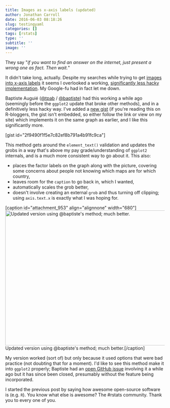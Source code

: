 ```yaml
---
title: Images as x-axis labels (updated)
author: Jonathan Carroll
date: 2016-06-03 08:18:26
slug: testingyaml
categories: []
tags: [rstats]
type: ''
subtitle: ''
image: ''
---
```

They say "<i>if you want to find an answer on the internet, just present a wrong one as fact. Then wait.</i>"

<!--more-->

It didn't take long, actually. Despite my searches while trying to get <a href="http://jcarroll.com.au/2016/06/02/images-as-x-axis-labels/" target="_blank">images into x-axis labels</a> it seems I overlooked a working, <a href="http://stackoverflow.com/questions/14070953/photo-alignment-with-graph-in-r/14078391" target="_blank">significantly less hacky implementation</a>. My Google-fu had in fact let me down.

Baptiste Auguié (<a href="https://twitter.com/tpab" target="_blank">@tpab</a> / <a href="https://github.com/baptiste" target="_blank">@baptiste</a>) had this working a while ago (seemingly before the <code>ggplot2</code> update that broke other methods), and in a definitively less hacky way. I've added a <a href="https://gist.github.com/jonocarroll/2f9490f1f5e7c82ef8b791a4b91fc9ca" target="_blank">new gist</a> (if you're reading this on R-bloggers, the gist isn't embedded, so either follow the link or view on my site) which implements it on the same graph as earlier, and I like this significantly more.

[gist id="2f9490f1f5e7c82ef8b791a4b91fc9ca"]

This method gets around the <code>element_text()</code> validation and updates the grobs in a way that's above my pay grade/understanding of <code>ggplot2</code> internals, and is a much more consistent way to go about it. This also:
<ul>
	<li> places the factor labels on the graph along with the picture, covering some concerns about people not knowing which maps are for which country,</li>
	<li> leaves room for the <code>caption</code> to go back in, which I wanted,</li>
	<li> automatically scales the grob better,</li>
	<li> doesn't involve creating an external <code>grob</code> and thus turning off clipping; using <code>axis.text.x</code> is exactly what I was hoping for.</li>
</ul>

[caption id="attachment_953" align="alignnone" width="680"]<a href="http://jcarroll.com.au/wp-content/uploads/2016/06/GDP_updated.png"><img src="http://jcarroll.com.au/wp-content/uploads/2016/06/GDP_updated-1024x640.png" alt="Updated version using @baptiste&#039;s method; much better." width="680" height="425" class="size-large wp-image-953" /></a> Updated version using @baptiste's method; much better.[/caption]

My version worked (sort of) but only because it used options that were bad practice (not doubting that for a moment). I'd like to see this method make it into <code>ggplot2</code> properly; Baptiste had an <a href="https://github.com/hadley/ggplot2/issues/1240" target="_blank">open GitHub issue</a> involving it a while ago but it has since been closed, presumably without the feature being incorporated.

I started the previous post by saying how awesome open-source software is (e.g. <code>R</code>). You know what else is awesome? The #rstats community. Thank you to every one of you.